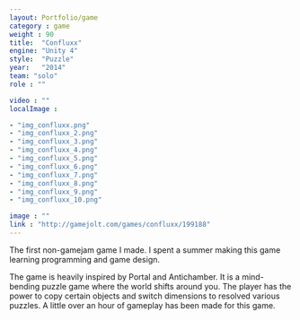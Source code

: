 ```yaml
---
layout: Portfolio/game
category : game
weight : 90
title:  "Confluxx"
engine: "Unity 4"
style:  "Puzzle"
year:   "2014"
team: "solo"
role : ""

video : ""
localImage : 

- "img_confluxx.png"
- "img_confluxx_2.png"
- "img_confluxx_3.png"
- "img_confluxx_4.png"
- "img_confluxx_5.png"
- "img_confluxx_6.png"
- "img_confluxx_7.png"
- "img_confluxx_8.png"
- "img_confluxx_9.png"
- "img_confluxx_10.png"

image : ""
link : "http://gamejolt.com/games/confluxx/199188"
---
```

The first non-gamejam game I made. I spent a summer making this game learning programming and game design.

The game is heavily inspired by Portal and Antichamber. It is a mind-bending puzzle game where the world shifts around you. The player has the power to copy certain objects and switch dimensions to resolved various puzzles. A little over an hour of gameplay has been made for this game.